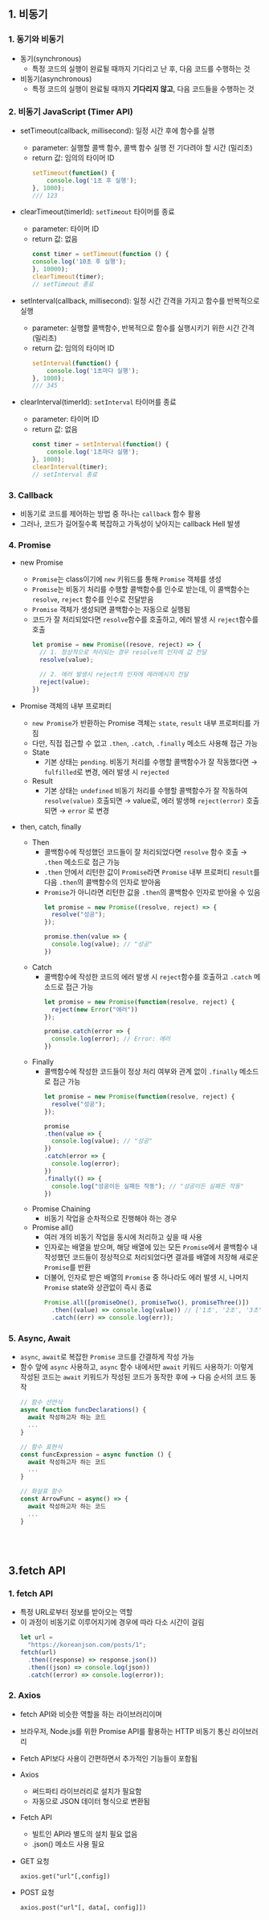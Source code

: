 ## **1. 비동기**
### 1. 동기와 비동기
- 동기(synchronous)
  - 특정 코드의 실행이 완료될 때까지 기다리고 난 후, 다음 코드를 수행하는 것
- 비동기(asynchronous)
  - 특정 코드의 실행이 완료될 때까지 **기다리지 않고**, 다음 코드들을 수행하는 것

### 2. 비동기 JavaScript (Timer API)
- setTimeout(callback, millisecond): 일정 시간 후에 함수를 실행
  - parameter: 실행할 콜백 함수, 콜백 함수 실행 전 기다려야 할 시간 (밀리초)
  - return 값: 임의의 타이머 ID
    ```javascript
    setTimeout(function() {
        console.log('1초 후 실행');
    }, 1000); 
    /// 123
    ```

- clearTimeout(timerId): `setTimeout` 타이머를 종료
  - parameter: 타이머 ID
  - return 값: 없음
    ```javascript
    const timer = setTimeout(function () {
    console.log('10초 후 실행');
    }, 10000);
    clearTimeout(timer);
    // setTimeout 종료
    ```

- setInterval(callback, millisecond): 일정 시간 간격을 가지고 함수를 반복적으로 실행
  - parameter: 실행할 콜백함수, 반복적으로 함수를 실행시키기 위한 시간 간격 (밀리초)
  - return 값: 임의의 타이머 ID
    ```javascript
    setInterval(function() {
        console.log('1초마다 실행');
    }, 1000);
    /// 345
    ```

- clearInterval(timerId): `setInterval` 타이머를 종료
  - parameter: 타이머 ID
  - return 값: 없음
    ```javascript
    const timer = setInterval(function() {
        console.log('1초마다 실행');
    }, 1000);
    clearInterval(timer);
    // setInterval 종료
    ```

### 3. Callback
- 비동기로 코드를 제어하는 방법 중 하나는 `callback` 함수 활용
- 그러나, 코드가 길어질수록 복잡하고 가독성이 낮아지는 callback Hell 발생

### 4. Promise
- new Promise
  - `Promise`는 class이기에 `new` 키워드를 통해 `Promise` 객체를 생성
  - `Promise`는 비동기 처리를 수행할 콜백함수를 인수로 받는데, 이 콜백함수는 `resolve`, `reject` 함수를 인수로 전달받음
  - `Promise` 객체가 생성되면 콜백함수는 자동으로 실행됨
  - 코드가 잘 처리되었다면 `resolve`함수를 호출하고, 에러 발생 시 `reject`함수를 호출
    ```javascript
    let promise = new Promise((resove, reject) => {
      // 1. 정상적으로 처리되는 경우 resolve의 인자에 값 전달
      resolve(value);

      // 2. 에러 발생시 reject의 인자에 에러메시지 전달
      reject(value);
    })
    ```

- Promise 객체의 내부 프로퍼티
  - `new Promise`가 반환하는 Promise 객체는 `state`, `result` 내부 프로퍼티를 가짐
  - 다만, 직접 접근할 수 없고 `.then`, `.catch`, `.finally` 메소드 사용해 접근 가능
  - State
    - 기본 상태는 `pending`. 비동기 처리를 수행할 콜백함수가 잘 작동했다면 → `fulfilled`로 변경, 에러 발생 시 `rejected`
  - Result
    - 기본 상태는 `undefined` 비동기 처리를 수행할 콜백함수가 잘 작동하여 `resolve(value)` 호출되면 → value로, 에러 발생해 `reject(error)` 호출되면 → `error` 로 변경

- then, catch, finally
  - Then
    - 콜백함수에 작성했던 코드들이 잘 처리되었다면 `resolve` 함수 호출 → `.then` 메소드로 접근 가능
    - `.then` 안에서 리턴한 값이 `Promise`라면 `Promise` 내부 프로퍼티 `result`를 다음 `.then`의 콜백함수의 인자로 받아옴
    - `Promise`가 아니라면 리턴한 값을 `.then`의 콜백함수 인자로 받아올 수 있음
      ```javascript
      let promise = new Promise((resolve, reject) => {
        resolve("성공");
      });

      promise.then(value => {
        console.log(value); // "성공"
      })
      ```
  - Catch
    - 콜백함수에 작성한 코드의 에러 발생 시 `reject`함수를 호출하고 `.catch` 메소드로 접근 가능
      ```javascript
      let promise = new Promise(function(resolve, reject) {
        reject(new Error("에러"))
      });

      promise.catch(error => {
        console.log(error); // Error: 에러
      })
      ```
  - Finally
    - 콜백함수에 작성한 코드들이 정상 처리 여부와 관계 없이 `.finally` 메소드로 접근 가능
      ```javascript
      let promise = new Promise(function(resolve, reject) {
        resolve("성공");
      });

      promise
      .then(value => {
        console.log(value); // "성공"
      })
      .catch(error => {
        console.log(error);
      })
      .finally(() => {
        console.log("성공이든 실패든 작동"); // "성공이든 실패든 작동"
      })
      ```
  - Promise Chaining
    - 비동기 작업을 순차적으로 진행해야 하는 경우
  - Promise all()
    - 여러 개의 비동기 작업을 동시에 처리하고 싶을 때 사용
    - 인자로는 배열을 받으며, 해당 배열에 있는 모든 `Promise`에서 콜백함수 내 작성했던 코드들이 정상적으로 처리되었다면 결과를 배열에 저장해 새로운 `Promise`를 반환
    - 더불어, 인자로 받은 배열의 `Promise` 중 하나라도 에러 발생 시, 나머지 `Promise` state와 상관없이 즉시 종료
      ```javascript
      Promise.all([promiseOne(), promiseTwo(), promiseThree()])
        .then((value) => console.log(value)) // ['1초', '2초', '3초']
        .catch((err) => console.log(err));
      ```

### 5. Async, Await
- `async`, `await`로 복잡한 `Promise` 코드를 간결하게 작성 가능
- 함수 앞에 `async` 사용하고, `async` 함수 내에서만 `await` 키워드 사용하기: 이렇게 작성된 코드는 `await` 키워드가 작성된 코드가 동작한 후에 → 다음 순서의 코드 동작
    ```javascript
    // 함수 선언식
    async function funcDeclarations() {
      await 작성하고자 하는 코드
      ...
    }

    // 함수 표현식
    const funcExpression = async function () {
      await 작성하고자 하는 코드
      ...
    }
    
    // 화살표 함수
    const ArrowFunc = async() => {
      await 작성하고자 하는 코드
      ...
    }
    ```

<br/><br/>

## **3.fetch API**
### 1. fetch API
- 특정 URL로부터 정보를 받아오는 역할
- 이 과정이 비동기로 이루어지기에 경우에 따라 다소 시간이 걸림
  ```javascript
  let url = 
    "https://koreanjson.com/posts/1";
  fetch(url)
    .then((response) => response.json())
    .then((json) => console.log(json))
    .catch((error) => console.log(error));
  ```

### 2. Axios
- fetch API와 비슷한 역할을 하는 라이브러리이며
- 브라우저, Node.js를 위한 Promise API를 활용하는 HTTP 비동기 통신 라이브러리
- Fetch API보다 사용이 간편하면서 추가적인 기능들이 포함됨

- Axios
  - 써드파티 라이브러리로 설치가 필요함
  - 자동으로 JSON 데이터 형식으로 변환됨
- Fetch API
  - 빌트인 API라 별도의 설치 필요 없음
  - .json() 메소드 사용 필요

- GET 요청
  ```shell
  axios.get("url"[,config])
  ```

- POST 요청
  ```shell
  axios.post("url"[, data[, config]])
  ```